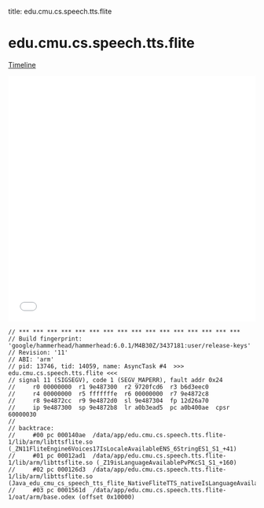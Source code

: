 title: edu.cmu.cs.speech.tts.flite

# edu.cmu.cs.speech.tts.flite

[Timeline](./vis-timeline.html)

<iframe src="./vis-timeline.html" width="100%" height="500px" style="border:none;"></iframe>

```
// *** *** *** *** *** *** *** *** *** *** *** *** *** *** *** ***
// Build fingerprint: 'google/hammerhead/hammerhead:6.0.1/M4B30Z/3437181:user/release-keys'
// Revision: '11'
// ABI: 'arm'
// pid: 13746, tid: 14059, name: AsyncTask #4  >>> edu.cmu.cs.speech.tts.flite <<<
// signal 11 (SIGSEGV), code 1 (SEGV_MAPERR), fault addr 0x24
//     r0 00000000  r1 9e487300  r2 9720fcd6  r3 b6d3eec0
//     r4 00000000  r5 fffffffe  r6 00000000  r7 9e4872c8
//     r8 9e4872cc  r9 9e4872d0  sl 9e487304  fp 12d26a70
//     ip 9e487300  sp 9e4872b8  lr a0b3ead5  pc a0b400ae  cpsr 60000030
// 
// backtrace:
//     #00 pc 000140ae  /data/app/edu.cmu.cs.speech.tts.flite-1/lib/arm/libttsflite.so (_ZN11FliteEngine6Voices17IsLocaleAvailableENS_6StringES1_S1_+41)
//     #01 pc 00012ad1  /data/app/edu.cmu.cs.speech.tts.flite-1/lib/arm/libttsflite.so (_Z19isLanguageAvailablePvPKcS1_S1_+160)
//     #02 pc 000126d3  /data/app/edu.cmu.cs.speech.tts.flite-1/lib/arm/libttsflite.so (Java_edu_cmu_cs_speech_tts_flite_NativeFliteTTS_nativeIsLanguageAvailable+74)
//     #03 pc 0001561d  /data/app/edu.cmu.cs.speech.tts.flite-1/oat/arm/base.odex (offset 0x10000)

```



